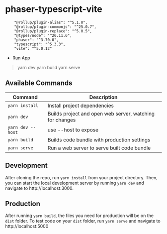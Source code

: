 # phaser-typescript-vite
~~~~
    "@rollup/plugin-alias": "^5.1.0",
    "@rollup/plugin-commonjs": "^25.0.7",
    "@rollup/plugin-replace": "^5.0.5",
    "@types/node": "^20.11.6",
    "phaser": "^3.70.0",
    "typescript": "^5.3.3",
    "vite": "^5.0.12"
~~~~

- Run App
> yarn dev
> yarn build
> yarn serve

## Available Commands

| Command | Description |
|---------|-------------|
| `yarn install` | Install project dependencies |
| `yarn dev` | Builds project and open web server, watching for changes |
| `yarn dev --host` | use --host to expose |
| `yarn build` | Builds code bundle with production settings  |
| `yarn serve` | Run a web server to serve built code bundle |

## Development

After cloning the repo, run `yarn install` from your project directory. Then, you can start the local development
server by running `yarn dev` and navigate to http://localhost:3000.

## Production

After running `yarn build`, the files you need for production will be on the `dist` folder. To test code on your `dist` folder, run `yarn serve` and navigate to http://localhost:5000